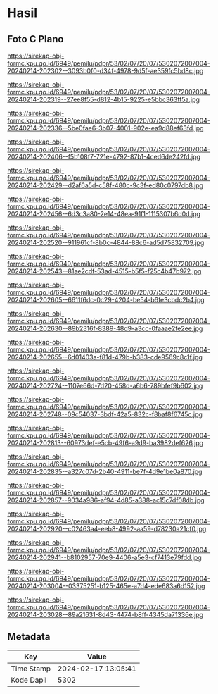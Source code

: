 # Hasil

## Foto C Plano

https://sirekap-obj-formc.kpu.go.id/6949/pemilu/pdpr/53/02/07/20/07/5302072007004-20240214-202302--3093b0f0-d34f-4978-9d5f-ae359fc5bd8c.jpg

https://sirekap-obj-formc.kpu.go.id/6949/pemilu/pdpr/53/02/07/20/07/5302072007004-20240214-202319--27ee8f55-d812-4b15-9225-e5bbc363ff5a.jpg

https://sirekap-obj-formc.kpu.go.id/6949/pemilu/pdpr/53/02/07/20/07/5302072007004-20240214-202336--5be0fae6-3b07-4001-902e-ea9d88ef63fd.jpg

https://sirekap-obj-formc.kpu.go.id/6949/pemilu/pdpr/53/02/07/20/07/5302072007004-20240214-202406--f5b108f7-721e-4792-87b1-4ced6de242fd.jpg

https://sirekap-obj-formc.kpu.go.id/6949/pemilu/pdpr/53/02/07/20/07/5302072007004-20240214-202429--d2af6a5d-c58f-480c-9c3f-ed80c0797db8.jpg

https://sirekap-obj-formc.kpu.go.id/6949/pemilu/pdpr/53/02/07/20/07/5302072007004-20240214-202456--6d3c3a80-2e14-48ea-91f1-1115307b6d0d.jpg

https://sirekap-obj-formc.kpu.go.id/6949/pemilu/pdpr/53/02/07/20/07/5302072007004-20240214-202520--911961cf-8b0c-4844-88c6-ad5d75832709.jpg

https://sirekap-obj-formc.kpu.go.id/6949/pemilu/pdpr/53/02/07/20/07/5302072007004-20240214-202543--81ae2cdf-53ad-4515-b5f5-f25c4b47b972.jpg

https://sirekap-obj-formc.kpu.go.id/6949/pemilu/pdpr/53/02/07/20/07/5302072007004-20240214-202605--6611f6dc-0c29-4204-be54-b6fe3cbdc2b4.jpg

https://sirekap-obj-formc.kpu.go.id/6949/pemilu/pdpr/53/02/07/20/07/5302072007004-20240214-202630--89b2316f-8389-48d9-a3cc-0faaae2fe2ee.jpg

https://sirekap-obj-formc.kpu.go.id/6949/pemilu/pdpr/53/02/07/20/07/5302072007004-20240214-202655--6d01403a-f81d-479b-b383-cde9569c8c1f.jpg

https://sirekap-obj-formc.kpu.go.id/6949/pemilu/pdpr/53/02/07/20/07/5302072007004-20240214-202724--1107e66d-7d20-458d-a6b6-789bfef9b602.jpg

https://sirekap-obj-formc.kpu.go.id/6949/pemilu/pdpr/53/02/07/20/07/5302072007004-20240214-202748--09c54037-3bdf-42a5-832c-f8baf8f6745c.jpg

https://sirekap-obj-formc.kpu.go.id/6949/pemilu/pdpr/53/02/07/20/07/5302072007004-20240214-202813--60973def-e5cb-49f6-a9d9-ba3982def626.jpg

https://sirekap-obj-formc.kpu.go.id/6949/pemilu/pdpr/53/02/07/20/07/5302072007004-20240214-202835--a327c07d-2b40-4911-be7f-4d9e1be0a870.jpg

https://sirekap-obj-formc.kpu.go.id/6949/pemilu/pdpr/53/02/07/20/07/5302072007004-20240214-202857--9034a986-af94-4d85-a388-ac15c7df08db.jpg

https://sirekap-obj-formc.kpu.go.id/6949/pemilu/pdpr/53/02/07/20/07/5302072007004-20240214-202920--c02463a4-eeb8-4992-aa59-d78230a21cf0.jpg

https://sirekap-obj-formc.kpu.go.id/6949/pemilu/pdpr/53/02/07/20/07/5302072007004-20240214-202941--b8102957-70e9-4406-a5e3-cf7413e79fdd.jpg

https://sirekap-obj-formc.kpu.go.id/6949/pemilu/pdpr/53/02/07/20/07/5302072007004-20240214-203004--03375251-b125-465e-a7d4-ede683a6d152.jpg

https://sirekap-obj-formc.kpu.go.id/6949/pemilu/pdpr/53/02/07/20/07/5302072007004-20240214-203028--89a21631-8d43-4474-b8ff-4345da71336e.jpg


## Metadata

| Key        | Value               |
| ---------- | ------------------- |
| Time Stamp | 2024-02-17 13:05:41 |
| Kode Dapil | 5302                |



